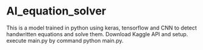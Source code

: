 # AI_equation_solver
This is a model trained in python using keras, tensorflow and CNN to detect handwritten equations and solve them.
Download Kaggle API and setup. execute main.py by command python main.py.
